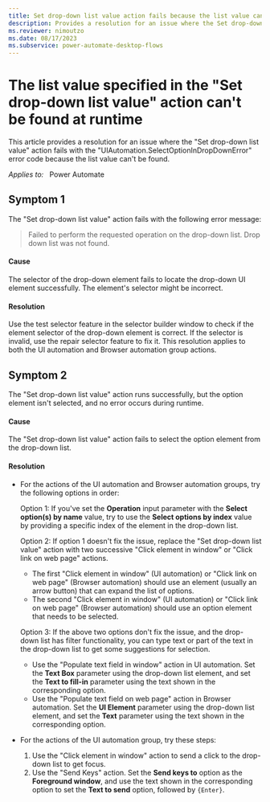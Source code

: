 ```yaml
---
title: Set drop-down list value action fails because the list value can't be found
description: Provides a resolution for an issue where the Set drop-down list value action fails because the list value can't be found.
ms.reviewer: nimoutzo
ms.date: 08/17/2023
ms.subservice: power-automate-desktop-flows
---
```

# The list value specified in the "Set drop-down list value" action can't be found at runtime

This article provides a resolution for an issue where the "Set drop-down list value" action fails with the "UIAutomation.SelectOptionInDropDownError" error code because the list value can't be found.

_Applies to:_ &nbsp; Power Automate

## Symptom 1

The "Set drop-down list value" action fails with the following error message:

> Failed to perform the requested operation on the drop-down list. Drop down list was not found.

#### Cause

The selector of the drop-down element fails to locate the drop-down UI element successfully. The element's selector might be incorrect.

#### Resolution

Use the test selector feature in the selector builder window to check if the element selector of the drop-down element is correct. If the selector is invalid, use the repair selector feature to fix it. This resolution applies to both the UI automation and Browser automation group actions.

## Symptom 2

The "Set drop-down list value" action runs successfully, but the option element isn't selected, and no error occurs during runtime.

#### Cause

The "Set drop-down list value" action fails to select the option element from the drop-down list.

#### Resolution

- For the actions of the UI automation and Browser automation groups, try the following options in order:

  Option 1: If you've set the **Operation** input parameter with the **Select option(s) by name** value, try to use the **Select options by index** value by providing a specific index of the element in the drop-down list.

  Option 2: If option 1 doesn't fix the issue, replace the "Set drop-down list value" action with two successive "Click element in window" or "Click link on web page" actions.

  - The first "Click element in window" (UI automation) or "Click link on web page" (Browser automation) should use an element (usually an arrow button) that can expand the list of options.
  - The second "Click element in window" (UI automation) or "Click link on web page" (Browser automation) should use an option element that needs to be selected.

  Option 3: If the above two options don't fix the issue, and the drop-down list has filter functionality, you can type text or part of the text in the drop-down list to get some suggestions for selection.

  - Use the "Populate text field in window" action in UI automation. Set the **Text Box** parameter using the drop-down list element, and set the **Text to fill-in** parameter using the text shown in the corresponding option.
  - Use the "Populate text field on web page" action in Browser automation. Set the **UI Element** parameter using the drop-down list element, and set the **Text** parameter using the text shown in the corresponding option.

- For the actions of the UI automation group, try these steps:

  1. Use the "Click element in window" action to send a click to the drop-down list to get focus.
  2. Use the "Send Keys" action. Set the **Send keys to** option as the **Foreground window**, and use the text shown in the corresponding option to set the **Text to send** option, followed by `{Enter}`.
